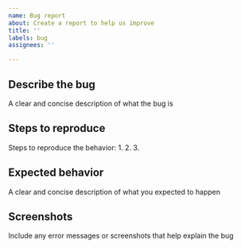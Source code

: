 ```yaml
---
name: Bug report
about: Create a report to help us improve
title: ''
labels: bug
assignees: ''

---
```


## Describe the bug

A clear and concise description of what the bug is

## Steps to reproduce

Steps to reproduce the behavior:
1.
2.
3.

## Expected behavior

A clear and concise description of what you expected to happen

## Screenshots

Include any error messages or screenshots that help explain the bug

